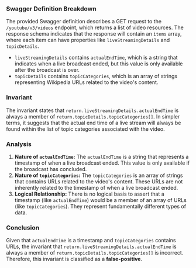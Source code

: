### Swagger Definition Breakdown
The provided Swagger definition describes a GET request to the `/youtube/v3/videos` endpoint, which returns a list of video resources. The response schema indicates that the response will contain an `items` array, where each item can have properties like `liveStreamingDetails` and `topicDetails`. 

- `liveStreamingDetails` contains `actualEndTime`, which is a string that indicates when a live broadcast ended, but this value is only available after the broadcast is over.
- `topicDetails` contains `topicCategories`, which is an array of strings representing Wikipedia URLs related to the video's content.

### Invariant
The invariant states that `return.liveStreamingDetails.actualEndTime` is always a member of `return.topicDetails.topicCategories[]`. In simpler terms, it suggests that the actual end time of a live stream will always be found within the list of topic categories associated with the video.

### Analysis
1. **Nature of `actualEndTime`:** The `actualEndTime` is a string that represents a timestamp of when a live broadcast ended. This value is only available if the broadcast has concluded.
2. **Nature of `topicCategories`:** The `topicCategories` is an array of strings that contains URLs related to the video's content. These URLs are not inherently related to the timestamp of when a live broadcast ended.
3. **Logical Relationship:** There is no logical basis to assert that a timestamp (like `actualEndTime`) would be a member of an array of URLs (like `topicCategories`). They represent fundamentally different types of data. 

### Conclusion
Given that `actualEndTime` is a timestamp and `topicCategories` contains URLs, the invariant that `return.liveStreamingDetails.actualEndTime` is always a member of `return.topicDetails.topicCategories[]` is incorrect. Therefore, this invariant is classified as a **false-positive**.
